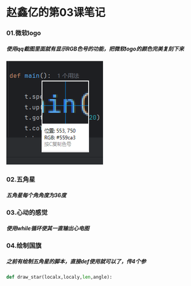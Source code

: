 # 赵鑫亿的第03课笔记

### 01.微软logo

##### 使用qq截图里面就有显示RGB色号的功能，把微软logo的颜色完美复刻下来

![1](image\1.png)

### 02.五角星

##### 五角星每个角角度为36度

### 03.心动的感觉

##### 使用while循环使其一直输出心电图

### 04.绘制国旗

##### 之前有绘制五角星的脚本，直接def使用就可以了，传4个参

```python
def draw_star(localx,localy,len,angle):
```

